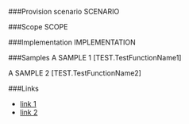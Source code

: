 <!-- M2-TODO -->
<properties
	  pageTitle="UniqueContentTypeOrderDefinition"
    pageName="UniqueContentTypeOrderDefinition"
    parentPageId="12991"
/>

###Provision scenario
SCENARIO

###Scope
SCOPE

###Implementation
IMPLEMENTATION

###Samples
A SAMPLE 1
[TEST.TestFunctionName1]

A SAMPLE 2
[TEST.TestFunctionName2]

###Links
- [link 1](http://example.com)
- [link 2](http://example.com)